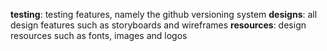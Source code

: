 **testing**: testing features, namely the github versioning system
**designs**: all design features such as storyboards and wireframes
**resources**: design resources such as fonts, images and logos